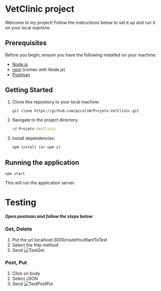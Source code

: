 # VetClinic project

Welcome to my project! Follow the instructions below to set it up and run it on your local machine.

## Prerequisites

Before you begin, ensure you have the following installed on your machine:

- [Node.js](https://nodejs.org/)
- [npm](https://www.npmjs.com/) (comes with Node.js)
- [Postman](https://www.postman.com)

## Getting Started

1. Clone this repository to your local machine:
   ```bash
   git clone https://github.com/picoliW/Projeto-VetClinic.git
   ```
2. Navigate to the project directory:
   ```cmd
   cd Projeto-VetClinic
   ```
3. Install dependencies:
   ```cmd
   npm install (or npm i)
   ```

## Running the application

    npm start

This will run the application server.

# Testing

##### Open postman and follow the steps below

### Get, Delete

1. Put the url localhost:3000/routeYouWantToTest
2. Select the http method
3. Send
   ![TestGet](https://i.imgur.com/K5lmlcB.png)

### Post, Put

1. Click on body
2. Select JSON
3. Send
   ![TestPostPut](https://i.imgur.com/ILy6an4.png)
